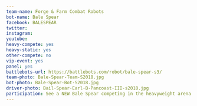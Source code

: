 ```yaml
---
team-name: Forge & Farm Combat Robots
bot-name: Bale Spear
facebook: BALESPEAR
twitter:
instagram:
youtube:
heavy-compete: yes
heavy-static: yes
other-compete: no
vip-event: yes
panel: yes
battlebots-url: https://battlebots.com/robot/bale-spear-s3/
team-photo: Bale-Spear-Team-S2018.jpg
bot-photo: Bale-Spear-Bot-S2018.jpg
driver-photo: Bail-Spear-Earl-B-Pancoast-III-s2018.jpg
participation: See a NEW Bale Spear competing in the heavyweight arena while the 2018 Bale Spear is on display. The Farge & Farm Combat Robots team will also be participating in a panel discussion and joining us for the Ruckus VIP Fundraiser!
---
```

